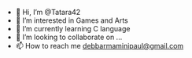 - 👋 Hi, I’m @Tatara42
- 👀 I’m interested in Games and Arts
- 🌱 I’m currently learning C language
- 💞️ I’m looking to collaborate on ...
- 📫 How to reach me debbarmaminipaul@gmail.com

<!---
Tatara42/Tatara42 is a ✨ special ✨ repository because its `README.md` (this file) appears on your GitHub profile.
You can click the Preview link to take a look at your changes.
--->
